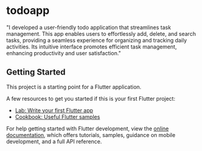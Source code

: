 # todoapp

"I developed a user-friendly todo application that streamlines task management. This app enables users to effortlessly add, delete, and search tasks, providing a seamless experience for organizing and tracking daily activities. Its intuitive interface promotes efficient task management, enhancing productivity and user satisfaction."

## Getting Started

This project is a starting point for a Flutter application.

A few resources to get you started if this is your first Flutter project:

- [Lab: Write your first Flutter app](https://docs.flutter.dev/get-started/codelab)
- [Cookbook: Useful Flutter samples](https://docs.flutter.dev/cookbook)

For help getting started with Flutter development, view the
[online documentation](https://docs.flutter.dev/), which offers tutorials,
samples, guidance on mobile development, and a full API reference.
